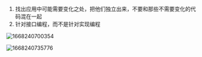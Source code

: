 1. 找出应用中可能需要变化之处，把他们独立出来，不要和那些不需要变化的代码混在一起
2. 针对接口编程，而不是针对实现编程



![1668240700354](C:\Users\pengw\AppData\Roaming\Typora\typora-user-images\1668240700354.png)



![1668240735776](C:\Users\pengw\AppData\Roaming\Typora\typora-user-images\1668240735776.png)